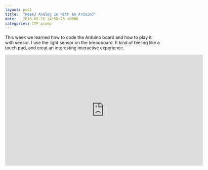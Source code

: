 ```yaml
---
layout: post
title:  "Week3 Analog In with an Arduino"
date:   2016-09-26 14:58:25 +0000
categories: ITP pcomp
---
```

This week we learned how to code the Arduino board and how to play it with sensor. 
I use the light sensor on the breadboard. It kind of feeling like a touch pad, and creat an interesting interactive experience. 

<iframe src="https://player.vimeo.com/video/184797004" width="640" height="360" frameborder="0" webkitallowfullscreen mozallowfullscreen allowfullscreen></iframe>


